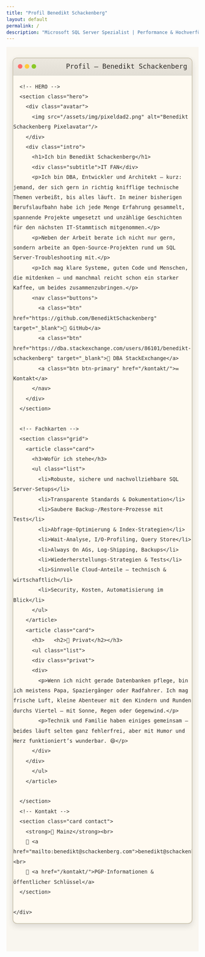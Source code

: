 ```yaml
---
title: "Profil Benedikt Schackenberg"
layout: default
permalink: /
description: "Microsoft SQL Server Spezialist | Performance & Hochverfügbarkeit | Azure & Cloud Architekturen"
---
```

<!-- Menü-Patch (sichtbar halten) -->
<style>
  .site-header{
    position: sticky; top: 0; z-index: 10000 !important;
    background: #fffaf1 !important; border-bottom: 1px solid #d9d6cd !important;
    display:block !important; opacity:1 !important; visibility:visible !important;
  }
  .site-header *{ color:#2d2a26 !important; }
</style>

<!-- === Retro-Startseite === -->
<style>
  @import url("https://fonts.googleapis.com/css2?family=VT323&family=Inter:wght@400;600&display=swap");

  #retro {
    --bg:#f9f6ef; --fg:#2d2a26; --box:#fffaf1; --muted:#6f6a63;
    --accent:#4479ff; --accent2:#ff6b6b; --line:#d9d6cd;
    --shadow:0 6px 16px rgba(0,0,0,.12);
    font:16px/1.65 Inter,ui-sans-serif,system-ui,-apple-system,"Segoe UI",Roboto,Helvetica,Arial;
    color:var(--fg);
  }
  #retro .container{max-width:1000px;margin:0 auto;padding:28px 16px 72px;background:var(--bg);position:relative;z-index:1}
  #retro h1,h2,h3{font-family:'VT323',monospace}
  #retro h2{color:var(--accent2);margin:22px 0 10px;font-size:1.5rem}

  /* Fensterrahmen */
  #retro .window{background:var(--box);border:2px solid #cfc8b5;border-radius:12px;box-shadow:var(--shadow);overflow:hidden}
  #retro .window-header{background:linear-gradient(180deg,#ece8df,#e2ded5);padding:.45rem .75rem;display:flex;align-items:center;justify-content:space-between;font-family:'VT323',monospace;font-size:1.1rem;border-bottom:1px solid var(--line)}
  #retro .window-buttons span{display:inline-block;width:12px;height:12px;border-radius:50%;margin-right:6px}
  #retro .red{background:#ff6b6b}#retro .yellow{background:#ffca3a}#retro .green{background:#8ac926}

  /* Hero */
  #retro .hero{display:flex;flex-wrap:wrap;gap:18px;padding:14px;align-items:center}
  #retro .avatar{flex:0 0 180px;background:#f3efe5;border:2px solid #cfc8b5;box-shadow:inset 0 0 0 2px #fff,0 4px 8px rgba(0,0,0,.12);border-radius:8px;padding:6px}
  #retro .avatar img{width:100%;height:auto;image-rendering:pixelated;border-radius:4px}
  #retro .intro{flex:1;min-width:260px}
  #retro h1{font-size:2rem;margin:.2rem 0 .6rem;color:var(--accent)}
  #retro .subtitle{color:var(--accent2);margin-bottom:.8rem}
  #retro .intro p{margin:.5rem 0}
  #retro .buttons{display:flex;flex-wrap:wrap;gap:.5rem;margin-top:.8rem}
  #retro .btn{display:inline-flex;align-items:center;gap:.45rem;background:#fff;border:2px solid #ccc;border-radius:8px;padding:.5rem .85rem;text-decoration:none;color:var(--fg);font-weight:600;box-shadow:0 3px 0 #ccc}
  #retro .btn:hover{background:#f3efe5}
  #retro .btn-primary{background:var(--accent);color:#fff;border-color:#3d68e3;box-shadow:0 3px 0 #3d68e3}

  /* Grid-Karten */
  #retro .grid{display:grid;gap:12px;padding:14px}
  @media(min-width:760px){#retro .grid{grid-template-columns:repeat(2,1fr)}}
  #retro .card{background:#fff;border:1px solid var(--line);border-radius:12px;padding:16px}
  #retro .card h3{margin:.1rem 0 .5rem;color:var(--accent2);font-size:1.35rem}
  #retro .list{margin:0;padding-left:1.2rem}
  #retro .list li{margin:.35rem 0}

  /* Lebenslauf */
  #retro .cv-entry{margin-bottom:1.1rem}
  #retro .cv-entry strong{display:block;color:var(--accent)}
  #retro .cv-entry small{color:var(--muted)}

  /* Projekte */
  #retro .projects ul{padding-left:1.2rem;margin:0}
  #retro .projects li{margin:.4rem 0}

  /* Privat */
  #retro .privat{display:flex;gap:14px;align-items:flex-start}
  #retro .p-avatar{flex:0 0 160px;background:#f3efe5;border:2px solid #cfc8b5;border-radius:8px;padding:6px;box-shadow:inset 0 0 0 2px #fff,0 3px 6px rgba(0,0,0,.12)}
  #retro .p-avatar img{width:100%;height:auto;image-rendering:pixelated;border-radius:4px}

  /* Mobile */
  @media(max-width:600px){
    #retro .hero,#retro .privat{flex-direction:column;align-items:center;text-align:center}
    #retro .avatar,#retro .p-avatar{width:120px}
  }
</style>

<div id="retro">
  <div class="container">
    <div class="window">
      <div class="window-header">
        <div class="window-buttons"><span class="red"></span><span class="yellow"></span><span class="green"></span></div>
        <div>Profil – Benedikt Schackenberg</div>
      </div>

      <!-- HERO -->
      <section class="hero">
        <div class="avatar">
          <img src="/assets/img/pixeldad2.png" alt="Benedikt Schackenberg Pixelavatar"/>
        </div>
        <div class="intro">
          <h1>Ich bin Benedikt Schackenberg</h1>
          <div class="subtitle">IT FAN</div>
          <p>Ich bin DBA, Entwickler und Architekt – kurz: jemand, der sich gern in richtig knifflige technische Themen verbeißt, bis alles läuft. In meiner bisherigen Berufslaufbahn habe ich jede Menge Erfahrung gesammelt, spannende Projekte umgesetzt und unzählige Geschichten für den nächsten IT-Stammtisch mitgenommen.</p>
          <p>Neben der Arbeit berate ich nicht nur gern, sondern arbeite an Open-Source-Projekten rund um SQL Server-Troubleshooting mit.</p>
          <p>Ich mag klare Systeme, guten Code und Menschen, die mitdenken – und manchmal reicht schon ein starker Kaffee, um beides zusammenzubringen.</p>
          <nav class="buttons">
            <a class="btn" href="https://github.com/BenediktSchackenberg" target="_blank">🐙 GitHub</a>
            <a class="btn" href="https://dba.stackexchange.com/users/86101/benedikt-schackenberg" target="_blank">💾 DBA StackExchange</a>
            <a class="btn btn-primary" href="/kontakt/">✉️ Kontakt</a>
          </nav>
        </div>
      </section>

      <!-- Fachkarten -->
      <section class="grid">
        <article class="card">
          <h3>Wofür ich stehe</h3>
          <ul class="list">
            <li>Robuste, sichere und nachvollziehbare SQL Server-Setups</li>
            <li>Transparente Standards & Dokumentation</li>
            <li>Saubere Backup-/Restore-Prozesse mit Tests</li>
            <li>Abfrage-Optimierung & Index-Strategien</li>
            <li>Wait-Analyse, I/O-Profiling, Query Store</li>
            <li>Always On AGs, Log-Shipping, Backups</li>
            <li>Wiederherstellungs-Strategien & Tests</li>
            <li>Sinnvolle Cloud-Anteile – technisch & wirtschaftlich</li>
            <li>Security, Kosten, Automatisierung im Blick</li>
          </ul>
        </article>
        <article class="card">
          <h3>   <h2>🌿 Privat</h2></h3>
          <ul class="list">
          <div class="privat">
          <div>
            <p>Wenn ich nicht gerade Datenbanken pflege, bin ich meistens Papa, Spaziergänger oder Radfahrer. Ich mag frische Luft, kleine Abenteuer mit den Kindern und Runden durchs Viertel – mit Sonne, Regen oder Gegenwind.</p>
            <p>Technik und Familie haben einiges gemeinsam – beides läuft selten ganz fehlerfrei, aber mit Humor und Herz funktioniert’s wunderbar. 😄</p>
          </div>
        </div>
          </ul>
        </article>

      </section>
      <!-- Kontakt -->
      <section class="card contact">
        <strong>📍 Mainz</strong><br>
        📧 <a href="mailto:benedikt@schackenberg.com">benedikt@schackenberg.com</a><br>
        🔐 <a href="/kontakt/">PGP-Informationen & öffentlicher Schlüssel</a>
      </section>

    </div>
  </div>
</div>
<!-- === Ende Retro-Startseite === -->
